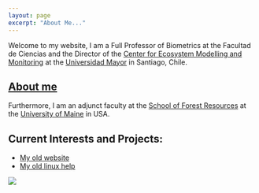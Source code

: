 ```yaml
---
layout: page
excerpt: "About Me..."
---
```


Welcome to my website, I am a Full Professor of Biometrics at the Facultad de Ciencias and the Director of the [Center for Ecosystem Modelling and Monitoring](https://cem.umayor.cl) at the [Universidad Mayor](https://umayor.cl) in Santiago, Chile.

 
## [About me](./about.md)


Furthermore, I am an adjunct faculty at the [School of Forest Resources](https://forest.umaine.edu) at the [University of Maine](https://umaine.edu) in USA.

## Current Interests and Projects:

- [My old website](https://cseljatib.wixsite.com/biometria)
- [My old linux help](http://biometria.ufro.cl/myLinuxHelp/)

![](images/droneYo.JPG)
